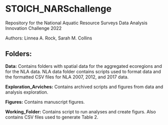 # STOICH_NARSchallenge
Repository for the National Aquatic Resource Surveys Data Analysis Innovation Challenge 2022

Authors: Linnea A. Rock, Sarah M. Collins

## Folders: 

**Data:** Contains folders with spatial data for the aggregated ecoregions and for the NLA data. NLA data folder contains scripts used to format data and the formatted CSV files for NLA 2007, 2012, and 2017 data. 

**Exploration_Arviches:** Contains archived scripts and figures from data and analysis exploration.

**Figures:** Contains manuscript figures. 

**Working_Folder:** Contains script to run analyses and create figurs. Also contains CSV files used to generate Table 2. 
